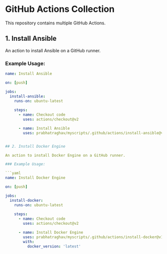# GitHub Actions Collection

This repository contains multiple GitHub Actions.

## 1. Install Ansible

An action to install Ansible on a GitHub runner.

### Example Usage:

```yaml
name: Install Ansible

on: [push]

jobs:
  install-ansible:
    runs-on: ubuntu-latest
    
    steps:
      - name: Checkout code
        uses: actions/checkout@v2

      - name: Install Ansible
        uses: prabhatraghav/myscripts/.github/actions/install-ansible@v1


## 2. Install Docker Engine

An action to install Docker Engine on a GitHub runner.

### Example Usage:

```yaml
name: Install Docker Engine

on: [push]

jobs:
  install-docker:
    runs-on: ubuntu-latest
    
    steps:
      - name: Checkout code
        uses: actions/checkout@v2

      - name: Install Docker Engine
        uses: prabhatraghav/myscripts/.github/actions/install-docker@v1
        with:
          docker_version: 'latest'
